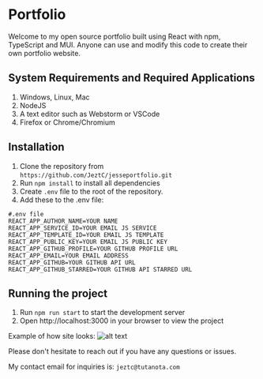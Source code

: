 # Portfolio

Welcome to my open source portfolio built using React with npm, TypeScript and MUI. Anyone can use and modify this code to create their own portfolio website.

## System Requirements and Required Applications
1. Windows, Linux, Mac
2. NodeJS
3. A text editor such as Webstorm or VSCode
4. Firefox or Chrome/Chromium

## Installation

1. Clone the repository from ``https://github.com/JeztC/jesseportfolio.git``
2. Run ``npm install`` to install all dependencies
3. Create ``.env`` file to the root of the repository.
4. Add these to the .env file:
```
#.env file
REACT_APP_AUTHOR_NAME=YOUR NAME
REACT_APP_SERVICE_ID=YOUR EMAIL JS SERVICE
REACT_APP_TEMPLATE_ID=YOUR EMAIL JS TEMPLATE
REACT_APP_PUBLIC_KEY=YOUR EMAIL JS PUBLIC KEY
REACT_APP_GITHUB_PROFILE=YOUR GITHUB PROFILE URL
REACT_APP_EMAIL=YOUR EMAIL ADDRESS
REACT_APP_GITHUB=YOUR GITHUB API URL
REACT_APP_GITHUB_STARRED=YOUR GITHUB API STARRED URL
```

## Running the project

1. Run ``npm run start`` to start the development server
2. Open http://localhost:3000 in your browser to view the project

Example of how site looks:
![alt text](https://i.imgur.com/nTD6yj5.png)

Please don't hesitate to reach out if you have any questions or issues. 

My contact email for inquiries is: ``jeztc@tutanota.com``
